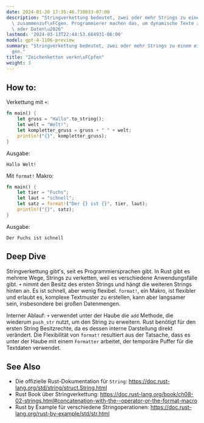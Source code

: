 ```yaml
---
date: 2024-01-20 17:35:46.730033-07:00
description: "Stringverkettung bedeutet, zwei oder mehr Strings zu einem einzigen\
  \ zusammenzuf\xFCgen. Programmierer machen das, um dynamische Texte zu erzeugen\
  \ oder Daten\u2026"
lastmod: '2024-03-13T22:44:53.664931-06:00'
model: gpt-4-1106-preview
summary: "Stringverkettung bedeutet, zwei oder mehr Strings zu einem einzigen zusammenzuf\xFC\
  gen."
title: "Zeichenketten verkn\xFCpfen"
weight: 3
---
```


## How to:
Verkettung mit `+`:

```Rust
fn main() {
    let gruss = "Hallo".to_string();
    let welt = "Welt!";
    let kompletter_gruss = gruss + " " + welt;
    println!("{}", kompletter_gruss);
}
```
Ausgabe:
```
Hallo Welt!
```

Mit `format!` Makro:

```Rust
fn main() {
    let tier = "Fuchs";
    let laut = "schnell";
    let satz = format!("Der {} ist {}", tier, laut);
    println!("{}", satz);
}
```
Ausgabe:
```
Der Fuchs ist schnell
```

## Deep Dive
Stringverkettung gibt's, seit es Programmiersprachen gibt. In Rust gibt es mehrere Wege, Strings zu verketten, weil es verschiedene Anwendungsfälle gibt. `+` nimmt den Besitz des ersten Strings und hängt die weiteren Strings hinten an. Es ist schnell, aber wenig flexibel. `format!`, ein Makro, ist flexibler und erlaubt es, komplexe Textmuster zu erstellen, kann aber langsamer sein, insbesondere bei großen Datenmengen.

Interner Ablauf: `+` verwendet unter der Haube die `add` Methode, die wiederum `push_str` nutzt, um den String zu erweitern. Rust benötigt für den ersten String Besitzrechte, da es dessen interne Darstellung direkt verändert. Die Flexibilität von `format!` resultiert aus der Tatsache, dass es unter der Haube mit einem `Formatter` arbeitet, der temporäre Puffer für die Textdaten verwendet.

## See Also
- Die offizielle Rust-Dokumentation für `String`: https://doc.rust-lang.org/std/string/struct.String.html
- Rust Book über Stringverkettung: https://doc.rust-lang.org/book/ch08-02-strings.html#concatenation-with-the--operator-or-the-format-macro
- Rust by Example für verschiedene Stringoperationen: https://doc.rust-lang.org/rust-by-example/std/str.html
